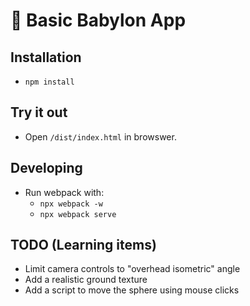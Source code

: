 # 🚀 Basic Babylon App

## Installation
* `npm install`

## Try it out
* Open `/dist/index.html` in browswer.
  
## Developing
* Run webpack with:
  * `npx webpack -w`
  * `npx webpack serve`
 
## TODO (Learning items)
* Limit camera controls to "overhead isometric" angle
* Add a realistic ground texture
* Add a script to move the sphere using mouse clicks
